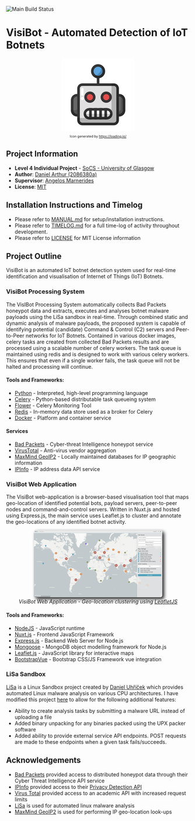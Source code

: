 ![Main Build Status](https://travis-ci.com/denBot/VisIBoT.svg?token=pMfMcyEQzGJGFRQDBST5&branch=main)

# VisiBot - Automated Detection of IoT Botnets

<p align="center">
    <img src="src/webapp/frontend/static/favicon.svg" />
    </br>
    <span style="font-size: 9px">Icon generated by <a href="https://loading.io/">https://loading.io/</a></span>
</p>


## Project Information
- **Level 4 Individual Project** - [SoCS - University of Glasgow](https://www.gla.ac.uk/schools/computing/)
- **Author**: [Daniel Arthur (2086380a)](mailto:2086380a@student.gla.ac.uk)
- **Supervisor**: [Angelos Marnerides](mailto:angelos.marnerides@glasgow.ac.uk)
- **License**: [MIT](https://opensource.org/licenses/MIT)


## Installation Instructions and Timelog
- Please refer to [MANUAL.md](/MANUAL.md) for setup/installation instructions.
- Please refer to [TIMELOG.md](/TIMELOG.md) for a full time-log of activity throughout development.
- Please refer to [LICENSE](/LICENSE) for MIT License information


## Project Outline

VisiBot is an automated IoT botnet detection system used for real-time identification  and visualisation of Internet of Things (IoT) Botnets.


### VisiBot Processing System

The VisIBot Processing System automatically collects Bad Packets honeypot data and extracts, executes and analyses botnet malware payloads using the LiSa sandbox in real-time. Through combined static and dynamic analysis of malware payloads, the proposed system is capable of identifying potential (candidate) Command & Control (C2) servers and Peer-to-Peer networks for IoT Botnets. Contained in various docker images, celery tasks are created from collected Bad Packets results and are processed using a scalable number of celery workers. The task queue is maintained using redis and is designed to work with various celery workers. This ensures that even if a single worker fails, the task queue will not be halted and processing will continue.

#### Tools and Frameworks:
- [Python](https://www.python.org/) - Interpreted, high-level programming language
- [Celery](https://docs.celeryproject.org/en/stable/getting-started/introduction.html) - Python-based distributable task queueing system
- [Flower](https://flower.readthedocs.io/en/latest/) - Celery Monitoring Tool
- [Redis](https://redis.io/) - In-memory data store used as a broker for Celery
- [Docker](https://www.docker.com/) - Platform and container service

#### Services
- [Bad Packets](https://badpackets.net/) - Cyber-threat Intelligence honeypot service
- [VirusTotal](https://www.virustotal.com/) - Anti-virus vendor aggregation
- [MaxMind GeoIP2](https://www.maxmind.com/en/geoip2-databases) - Locally maintained databases for IP geographic information
- [IPInfo](https://ipinfo.io/) - IP address data API service

### VisiBot Web Application

The VisiBot web-application is a browser-based visualisation tool that maps geo-location of identified potential bots, payload servers, peer-to-peer nodes and command-and-control servers. Written in Nuxt.js and hosted using Express.js, the main service uses Leaflet.js to cluster and annotate the geo-locations of any identified botnet activity.

<div style="text-align:center">
    <img style="width: 70%; filter: drop-shadow(5px 5px 5px #222); border-radius: 5px;" src="dissertation/images/visibot_screenshot_cluster.png" />
    </br>
    <span><i>VisiBot Web Application - Geo-location clustering using <a href="https://leafletjs.com/">LeafletJS</a></i></span>
</div>

#### Tools and Frameworks:
- [NodeJS](https://nodejs.org/en/) - JavaScript runtime
- [Nuxt.js](https://nuxtjs.org/) - Frontend JavaScript Framework
- [Express.js](https://expressjs.com/) - Backend Web Server for Node.js
- [Mongoose](https://mongoosejs.com/docs/) - MongoDB object modelling framework for Node.js
- [Leaflet.js](https://leafletjs.com/) - JavaScript library for interactive maps
- [BootstrapVue](https://bootstrap-vue.org/) - Bootstrap CSS/JS Framework vue integration

### LiSa Sandbox
[LiSa](https://github.com/danieluhricek/LiSa) is a Linux Sandbox project created by [Daniel Uhříček](https://github.com/danieluhricek) which provides automated Linux malware analysis on various CPU architectures. I have modified this project [here](https://github.com/denBot/LiSa) to allow for the following additional features:
- Ability to create analysis tasks by submitting a malware URL instead of uploading a file
- Added binary unpacking for any binaries packed using the UPX packer software
- Added ability to provide external service API endpoints. POST requests are made to these endpoints when a given task fails/succeeds.

## Acknowledgements
- [Bad Packets](https://badpackets.net/) provided access to distributed honeypot data through their Cyber Threat Intelligence API service
- [IPInfo](https://ipinfo.io/) provided access to their [Privacy Detection API](https://ipinfo.io/proxy-vpn-detection-api)
- [Virus Total](https://www.virustotal.com/gui/) provided access to an academic API with increased request limits
- [LiSa](https://github.com/danieluhricek/LiSa) is used for automated linux malware analysis
- [MaxMind GeoIP2](https://www.maxmind.com/en/home) is used for performing IP geo-location look-ups